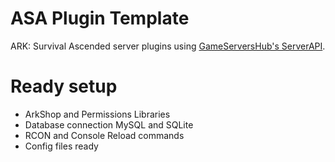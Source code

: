 # ASA Plugin Template
ARK: Survival Ascended server plugins using [GameServersHub's ServerAPI](https://github.com/ServersHub/ServerAPI).

# Ready setup
- ArkShop and Permissions Libraries
- Database connection MySQL and SQLite
- RCON and Console Reload commands
- Config files ready
